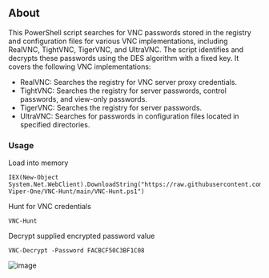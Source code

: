## About

This PowerShell script searches for VNC passwords stored in the registry and configuration files for various VNC implementations, including RealVNC, TightVNC, TigerVNC, and UltraVNC.
The script identifies and decrypts these passwords using the DES algorithm with a fixed key. It covers the following VNC implementations:
 - RealVNC: Searches the registry for VNC server proxy credentials.
 - TightVNC: Searches the registry for server passwords, control passwords, and view-only passwords.
 - TigerVNC: Searches the registry for server passwords.
 - UltraVNC: Searches for passwords in configuration files located in specified directories.

### Usage
Load into memory
```
IEX(New-Object System.Net.WebClient).DownloadString("https://raw.githubusercontent.com/The-Viper-One/VNC-Hunt/main/VNC-Hunt.ps1")
```
Hunt for VNC credentials
```
VNC-Hunt
```
Decrypt supplied encrypted password value
```
VNC-Decrypt -Password FACBCF50C3BF1C08
```

![image](https://github.com/The-Viper-One/VNC-Hunt/assets/68926315/1c94fca8-d8ce-42c2-a997-a4efb90a3ba4)



